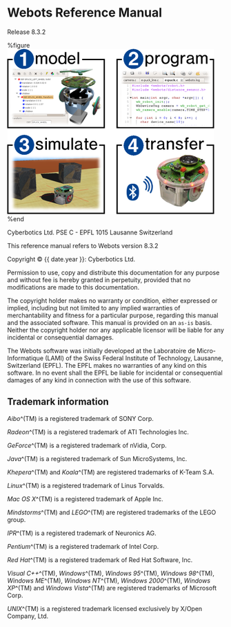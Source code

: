 # Webots Reference Manual

Release 8.3.2

%figure
![ImageData](png/1234web.png)
%end

Cyberbotics Ltd.
PSE C - EPFL
1015 Lausanne
Switzerland

This reference manual refers to Webots version 8.3.2

Copyright &copy; {{ date.year }}: Cyberbotics Ltd.

Permission to use, copy and distribute this documentation for any purpose and
without fee is hereby granted in perpetuity, provided that no modifications are
made to this documentation.

The copyright holder makes no warranty or condition, either expressed or
implied, including but not limited to any implied warranties of merchantability
and fitness for a particular purpose, regarding this manual and the associated
software. This manual is provided on an `as-is` basis. Neither the copyright
holder nor any applicable licensor will be liable for any incidental or
consequential damages.

The Webots software was initially developed at the Laboratoire de Micro-
Informatique (LAMI) of the Swiss Federal Institute of Technology, Lausanne,
Switzerland (EPFL). The EPFL makes no warranties of any kind on this software.
In no event shall the EPFL be liable for incidental or consequential damages of
any kind in connection with the use of this software.

## Trademark information

*Aibo*^(TM) is a registered trademark of SONY Corp.

*Radeon*^(TM) is a registered trademark of ATI Technologies Inc.

*GeForce*^(TM) is a registered trademark of nVidia, Corp.

*Java*^(TM) is a registered trademark of Sun MicroSystems, Inc.

*Khepera*^(TM) and *Koala*^(TM) are registered trademarks of K-Team S.A.

*Linux*^(TM) is a registered trademark of Linus Torvalds.

*Mac OS X*^(TM) is a registered trademark of Apple Inc.

*Mindstorms*^(TM) and *LEGO*^(TM) are registered trademarks of the LEGO group.

*IPR*^(TM) is a registered trademark of Neuronics AG.

*Pentium*^(TM) is a registered trademark of Intel Corp.

*Red Hat*^(TM) is a registered trademark of Red Hat Software, Inc.

*Visual C++*^(TM), *Windows*^(TM), *Windows 95*^(TM), *Windows 98*^(TM),
*Windows ME*^(TM), *Windows NT*^(TM), *Windows 2000*^(TM), *Windows XP*^(TM) and
*Windows Vista*^(TM) are registered trademarks of Microsoft Corp.

*UNIX*^(TM) is a registered trademark licensed exclusively by X/Open Company,
Ltd.

